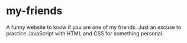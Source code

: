 # my-friends
A funny website to know if you are one of my friends. Just an excuse to practice JavaScript with HTML and CSS for something personal.
